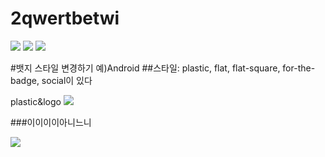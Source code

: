 # 2qwertbetwi
<img src="https://img.shields.io/badge/.NET-512BD4?style=for-the-badge&logo=.NET&logoColor=white">
<img src="https://img.shields.io/badge/Python-3776AB?style=for-the-badge&logo=Python&logoColor=white">
<img src="https://img.shields.io/badge/Android-3DDC84?style=for-the-badge&logo=Android&logoColor=white">


#뱃지 스타일 변경하기 예)Android
##스타일: plastic, flat, flat-square, for-the-badge, social이 있다
   
   
   
   plastic&logo
   <img src="https://img.shields.io/badge/Android-green?style=plasric&logo=Android&logoColor=00A98F"/>




###이이이이아니느니


<img src="https://img.shields.io/badge/Android-green?style=flat&logo=Android&logoColor=00A98F"/>
